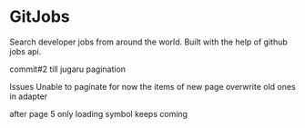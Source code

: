 # GitJobs

Search developer jobs from around the world. Built with the help of github jobs api.

commit#2 till jugaru pagination

Issues
Unable to paginate
for now the items of new page overwrite old ones in adapter

after page 5 only loading symbol keeps coming

